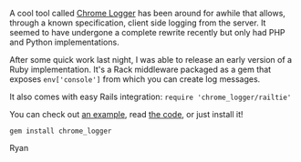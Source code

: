 A cool tool called [Chrome Logger](http://craig.is/writing/chrome-logger) has been around for awhile that allows, through a known specification, client side logging from the server. It seemed to have undergone a complete rewrite recently but only had PHP and Python implementations.

After some quick work last night, I was able to release an early version of a Ruby implementation. It's a Rack middleware packaged as a gem that exposes `env['console']` from which you can create log messages.

It also comes with easy Rails integration: `require 'chrome_logger/railtie'`

You can check out [an example](https://github.com/cookrn/chrome_logger/blob/master/example/config.ru), read [the code](https://github.com/cookrn/chrome_logger), or just install it!

`gem install chrome_logger`

Ryan
